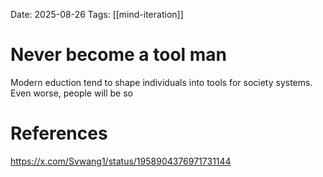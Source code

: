 Date: 2025-08-26
Tags: [[mind-iteration]]

# Never become a tool man

Modern eduction tend to shape individuals into tools for society systems. Even worse, people will be so 

# References
https://x.com/Svwang1/status/1958904376971731144